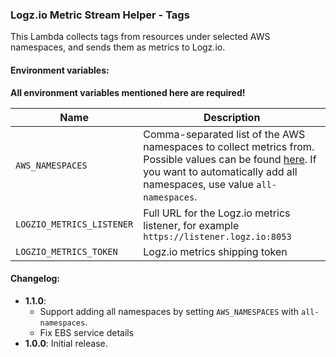 ### Logz.io Metric Stream Helper - Tags

This Lambda collects tags from resources under selected AWS namespaces, and sends them as metrics to Logz.io.

#### Environment variables:

**All environment variables mentioned here are required!**

| Name                      | Description                                                                                                                                                                                                                                                                                |
|---------------------------|--------------------------------------------------------------------------------------------------------------------------------------------------------------------------------------------------------------------------------------------------------------------------------------------|
| `AWS_NAMESPACES`          | Comma-separated list of the AWS namespaces to collect metrics from. Possible values can be found [here](https://docs.aws.amazon.com/AmazonCloudWatch/latest/monitoring/aws-services-cloudwatch-metrics.html). If you want to automatically add all namespaces, use value `all-namespaces`. |
| `LOGZIO_METRICS_LISTENER` | Full URL for the Logz.io metrics listener, for example `https://listener.logz.io:8053`                                                                                                                                                                                                     |
| `LOGZIO_METRICS_TOKEN`    | Logz.io metrics shipping token                                                                                                                                                                                                                                                             |


#### Changelog:

- **1.1.0**:
  - Support adding all namespaces by setting `AWS_NAMESPACES` with `all-namespaces`.
  - Fix EBS service details
- **1.0.0**: Initial release.
